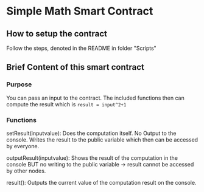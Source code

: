 # Simple Math Smart Contract
## How to setup the contract
Follow the steps, denoted in the README in folder "Scripts"

## Brief Content of this smart contract
### Purpose
You can pass an input to the contract. The included functions then can compute the result which is `result = input^2+1`

### Functions
setResult(inputvalue): Does the computation itself. No Output to the console. Writes the result to the public variable which then can be accessed by everyone.

outputResult(inputvalue): Shows the result of the computation in the console BUT no writing to the public variable -> result cannot be accessed by other nodes.

result(): Outputs the current value of the computation result on the console.


